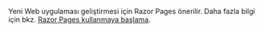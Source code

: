 Yeni Web uygulaması geliştirmesi için Razor Pages önerilir. Daha fazla bilgi için bkz. [Razor Pages kullanmaya başlama](/aspnet/core/tutorials/razor-pages/razor-pages-start).